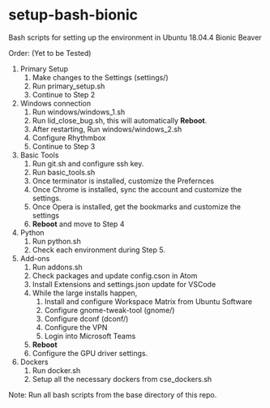 # setup-bash-bionic
Bash scripts for setting up the environment in Ubuntu 18.04.4 Bionic Beaver

Order: (Yet to be Tested)
1. Primary Setup
   1. Make changes to the Settings (settings/)
   2. Run primary_setup.sh
   3. Continue to Step 2
2. Windows connection
   1. Run windows/windows_1.sh
   2. Run lid_close_bug.sh, this will automatically **Reboot**.
   3. After restarting, Run windows/windows_2.sh
   4. Configure Rhythmbox
   5. Continue to Step 3
3. Basic Tools
   1. Run git.sh and configure ssh key.
   2. Run basic_tools.sh
   3. Once terminator is installed, customize the Prefernces
   4. Once Chrome is installed, sync the account and customize the settings.
   5. Once Opera is installed, get the bookmarks and customize the settings
   6. **Reboot** and move to Step 4
4. Python
   1. Run python.sh
   2. Check each environment during Step 5.
5. Add-ons
   1. Run addons.sh
   2. Check packages and update config.cson in Atom
   3. Install Extensions and settings.json update for VSCode
   4. While the large installs happen,
      1. Install and configure Workspace Matrix from Ubuntu Software
      2. Configure gnome-tweak-tool (gnome/)
      3. Configure dconf (dconf/)
      4. Configure the VPN
      5. Login into Microsoft Teams
   5. **Reboot**
   6. Configure the GPU driver settings.
6. Dockers
   1. Run docker.sh
   2. Setup all the necessary dockers from cse_dockers.sh

Note: Run all bash scripts from the base directory of this repo.
